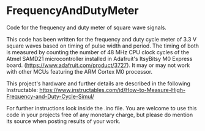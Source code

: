 # FrequencyAndDutyMeter
Code for the frequency and duty meter of square wave signals.

This code has been written for the frequency and duty cycle meter of 3.3 V square waves based on timing of pulse width and period. 
The timing of both is measured by counting the number of 48 MHz CPU clock cycles of the Atmel SAMD21 microcontroller installed in 
Adafruit's ItsyBitsy M0 Express board. (https://www.adafruit.com/product/3727). It may or may not work with other MCUs featuring 
the ARM Cortex M0 processor.

This project's hardware and further details are described in the following Instructable: 
https://www.instructables.com/id/How-to-Measure-High-Frequency-and-Duty-Cycle-Simul/ 

For further instructions look inside the .ino file. You are welcome to use this code in your projects free of any monetary charge, 
but please do mention its source when posting results of your work.
